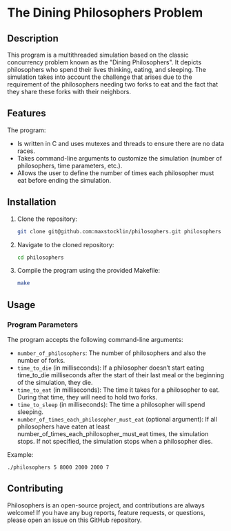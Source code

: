 # The Dining Philosophers Problem


## Description

This program is a multithreaded simulation based on the classic concurrency problem known as the "Dining Philosophers". It depicts philosophers who spend their lives thinking, eating, and sleeping. The simulation takes into account the challenge that arises due to the requirement of the philosophers needing two forks to eat and the fact that they share these forks with their neighbors.

## Features

The program:

- Is written in C and uses mutexes and threads to ensure there are no data races.
- Takes command-line arguments to customize the simulation (number of philosophers, time parameters, etc.).
- Allows the user to define the number of times each philosopher must eat before ending the simulation.

## Installation

1. Clone the repository:
    ```bash
    git clone git@github.com:maxstocklin/philosophers.git philosophers
    ```

2. Navigate to the cloned repository:
    ```bash
    cd philosophers
    ```

3. Compile the program using the provided Makefile:
    ```bash
    make
    ```
## Usage

### Program Parameters

The program accepts the following command-line arguments:

- ```number_of_philosophers```: The number of philosophers and also the number of forks.
- ```time_to_die``` (in milliseconds): If a philosopher doesn’t start eating time_to_die milliseconds after the start of their last meal or the beginning of the simulation, they die.
- ```time_to_eat``` (in milliseconds): The time it takes for a philosopher to eat. During that time, they will need to hold two forks.
- ```time_to_sleep``` (in milliseconds): The time a philosopher will spend sleeping.
- ```number_of_times_each_philosopher_must_eat``` (optional argument): If all philosophers have eaten at least number_of_times_each_philosopher_must_eat times, the simulation stops. If not specified, the simulation stops when a philosopher dies.

Example:

    ./philosophers 5 8000 2000 2000 7

## Contributing

Philosophers is an open-source project, and contributions are always welcome! If you have any bug reports, feature requests, or questions, please open an issue on this GitHub repository.

